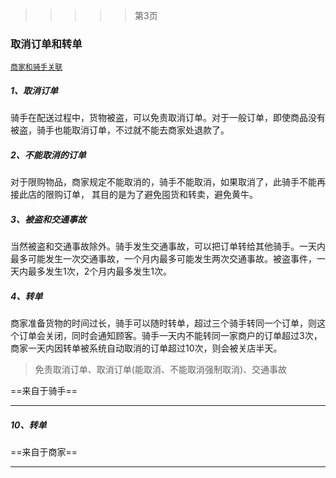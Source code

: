 > > > > >    第3页

### 取消订单和转单

[`商家和骑手关联`](..\行为和属性(横向关联思维)\两者相互关联\商家和骑手关联\转单.md)

##### 1、取消订单

骑手在配送过程中，货物被盗，可以免责取消订单。对于一般订单，即使商品没有被盗，骑手也能取消订单，不过就不能去商家处退款了。

##### 2、不能取消的订单

对于限购物品，商家规定不能取消的，骑手不能取消，如果取消了，此骑手不能再接此店的限购订单， 其目的是为了避免囤货和转卖，避免黄牛。

##### 3、被盗和交通事故

当然被盗和交通事故除外。骑手发生交通事故，可以把订单转给其他骑手。一天内最多可能发生一次交通事故，一个月内最多可能发生两次交通事故。被盗事件，一天内最多发生1次，2个月内最多发生1次。

##### 4、转单

商家准备货物的时间过长，骑手可以随时转单，超过三个骑手转同一个订单，则这个订单会关闭，同时会通知顾客。骑手一天内不能转同一家商户的订单超过3次，商家一天内因转单被系统自动取消的订单超过10次，则会被关店半天。

> 免责取消订单、取消订单(能取消、不能取消强制取消)、交通事故

==来自于骑手==

----





##### 10、转单

==来自于商家==

----





